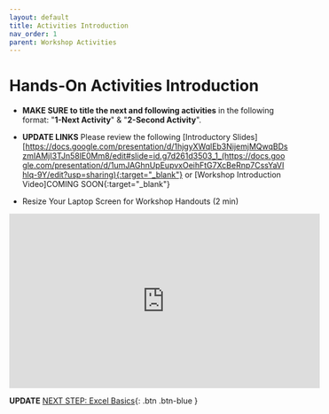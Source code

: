 ```yaml
---
layout: default
title: Activities Introduction
nav_order: 1
parent: Workshop Activities
---
```

# Hands-On Activities Introduction

- **MAKE SURE to title the next and following activities** in the following format: "**1-Next Activity**" & "**2-Second Activity**".
- **UPDATE LINKS** Please review the following [Introductory Slides][https://docs.google.com/presentation/d/1hjgyXWqlEb3NijemjMQwqBDszmIAMjI3TJn58lE0Mm8/edit#slide=id.g7d261d3503_1_(https://docs.google.com/presentation/d/1umJAGhnUpEupvxOeihFtG7XcBeRnp7CssYaVIhlq-9Y/edit?usp=sharing){:target="_blank"} or [Workshop Introduction Video]COMING SOON{:target="_blank"}


- Resize Your Laptop Screen for Workshop Handouts (2 min)<br>
<iframe width="560" height="315" src="https://www.youtube.com/embed/Igk5hZUfzN0" title="YouTube video player" frameborder="0" allow="accelerometer; autoplay; clipboard-write; encrypted-media; gyroscope; picture-in-picture" allowfullscreen></iframe>

**UPDATE**
[NEXT STEP: Excel Basics](basics-data-cleaning.html){: .btn .btn-blue }

